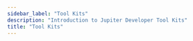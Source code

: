 ```yaml
---
sidebar_label: "Tool Kits"
description: "Introduction to Jupiter Developer Tool Kits"
title: "Tool Kits"
---
```


<head>
    <title>Tool Kits</title>
    <meta name="twitter:card" content="summary" />
</head>
